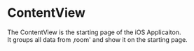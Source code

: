 # ContentView

The ContentView is the starting page of the iOS Applicaiton. </br>
It groups all data from ‚room' and show it on the starting page.
